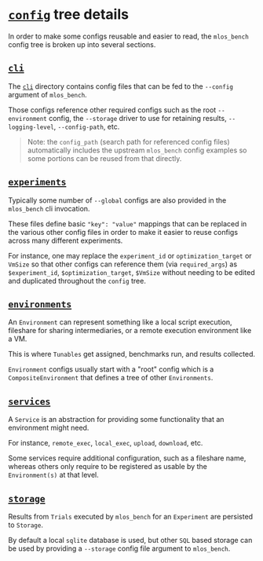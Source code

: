# [`config`](./) tree details

In order to make some configs reusable and easier to read, the `mlos_bench` config tree is broken up into several sections.

## [`cli`](./cli/)

The [`cli`](./cli/) directory contains config files that can be fed to the `--config` argument of `mlos_bench`.

Those configs reference other required configs such as the root `--environment` config, the `--storage` driver to use for retaining results, `--logging-level`, `--config-path`, etc.

> Note: the `config_path` (search path for referenced config files) automatically includes the upstream `mlos_bench` config examples so some portions can be reused from that directly.

## [`experiments`](./experiments/)

Typically some number of `--global` configs are also provided in the `mlos_bench` cli invocation.

These files define basic `"key": "value"` mappings that can be replaced in the various other config files in order to make it easier to reuse configs across many different experiments.

For instance, one may replace the `experiment_id` or `optimization_target` or `VmSize` so that other configs can reference them (via `required_args`) as `$experiment_id`, `$optimization_target`, `$VmSize` without needing to be edited and duplicated throughout the `config` tree.

## [`environments`](./environments/)

An `Environment` can represent something like a local script execution, fileshare for sharing intermediaries, or a remote execution environment like a VM.

This is where `Tunables` get assigned, benchmarks run, and results collected.

`Environment` configs usually start with a "root" config which is a `CompositeEnvironment` that defines a tree of other `Environments`.

## [`services`](./services/)

A `Service` is an abstraction for providing some functionality that an environment might need.

For instance, `remote_exec`, `local_exec`, `upload`, `download`, etc.

Some services require additional configuration, such as a fileshare name, whereas others only require to be registered as usable by the `Environment(s)` at that level.

## [`storage`](./storage/)

Results from `Trials` executed by `mlos_bench` for an `Experiment` are persisted to `Storage`.

By default a local `sqlite` database is used, but other `SQL` based storage can be used by providing a `--storage` config file argument to `mlos_bench`.
